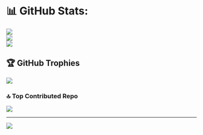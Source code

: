 # 📊 GitHub Stats:
![](https://github-readme-stats.vercel.app/api?username=k1anshul&theme=dark&hide_border=false&include_all_commits=true&count_private=false)<br/>
![](https://github-readme-streak-stats.herokuapp.com/?user=k1anshul&theme=dark&hide_border=false)<br/>
![](https://github-readme-stats.vercel.app/api/top-langs/?username=k1anshul&theme=dark&hide_border=false&include_all_commits=true&count_private=false&layout=compact)

## 🏆 GitHub Trophies
![](https://github-profile-trophy.vercel.app/?username=k1anshul&theme=radical&no-frame=false&no-bg=true&margin-w=4)

### 🔝 Top Contributed Repo
![](https://github-contributor-stats.vercel.app/api?username=k1anshul&limit=5&theme=dark&combine_all_yearly_contributions=true)

---
[![](https://visitcount.itsvg.in/api?id=k1anshul&icon=0&color=0)](https://visitcount.itsvg.in)

<!-- Proudly created with GPRM ( https://gprm.itsvg.in ) -->
